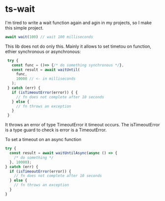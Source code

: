 # ts-wait

I'm tired to write a wait function again and agin in my projects, so I make this simple project.

  ```javascript
  await wait(100) // wait 100 milliseconds
  ```

This lib does not do only this. Mainly it allows to set timetou on function, ethier synchronous or asynchronous:

 ```javascript
  try {
    const func = ()=> {/* do something synchronous */},
    const result = await waitUntil(
      func,
      10000 // <- in milliseconds
    );
  } catch (err) {
    if (isTimeoutError(error)) { {
      // fn does not complete after 10 seconds
    } else {
      // fn throws an exception
    }
  }
  ```

It throws an error of type TimeoutError it timeout occurs. The isTimeoutError is a type guard to check is error is a TimeoutError.

To set a timeout on an async function

  ```javascript
  try {
    const result = await waitUntilAsync(async () => {
      /* do something */
    }, 10000);
  } catch (err) {
    if (isTimeoutError(error)) {
      // fn does not complete after 10 seconds
    } else {
      // fn throws an exception
    }
  }
  ```
